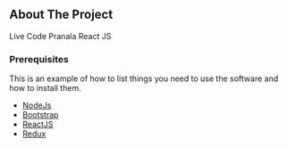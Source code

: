 ## About The Project

Live Code Pranala React JS

### Prerequisites

This is an example of how to list things you need to use the software and how to install them.

- [NodeJs](https://nodejs.org/en/download/)
- [Bootstrap](https://getbootstrap.com/)
- [ReactJS](https://reactjs.org/)
- [Redux](https://redux.js.org/)
